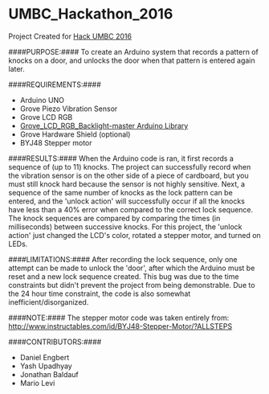 # UMBC_Hackathon_2016
Project Created for [Hack UMBC 2016](https://hackumbc.org/)

####PURPOSE:####
To create an Arduino system that records a pattern of knocks on a door, and unlocks the door when that pattern is entered again later.

####REQUIREMENTS:####
* Arduino UNO
* Grove Piezo Vibration Sensor
* Grove LCD RGB
* [Grove_LCD_RGB_Backlight-master Arduino Library](https://github.com/Seeed-Studio/Grove_LCD_RGB_Backlight)
* Grove Hardware Shield (optional)
* BYJ48 Stepper motor

####RESULTS:####
When the Arduino code is ran, it first records a sequence of (up to 11) knocks.  The project can successfully record when the vibration sensor is on the other side of a piece of cardboard, but you must still knock hard because the sensor is not highly sensitive.  Next, a sequence of the same number of knocks as the lock pattern can be entered, and the 'unlock action' will successfully occur if all the knocks have less than a 40% error when compared to the correct lock sequence.
The knock sequences are compared by comparing the times (in milliseconds) between successive knocks.
For this project, the 'unlock action' just changed the LCD's color, rotated a stepper motor, and turned on LEDs.

####LIMITATIONS:####
After recording the lock sequence, only one attempt can be made to unlock the 'door', after which the Arduino must be reset and a new lock sequence created.  This bug was due to the time constraints but didn't prevent the project from being demonstrable.  Due to the 24 hour time constraint, the code is also somewhat inefficient/disorganized.

####NOTE:####
The stepper motor code was taken entirely from: http://www.instructables.com/id/BYJ48-Stepper-Motor/?ALLSTEPS

####CONTRIBUTORS:####
* Daniel Engbert
* Yash Upadhyay
* Jonathan Baldauf
* Mario Levi

